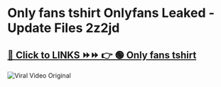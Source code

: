 
 # Only fans tshirt Onlyfans Leaked - Update Files 2z2jd

## <h2><a href="https://clipsfans.com/Only_fans_tshirt&ref=git">🔗 Click to LINKS ⏩⏩ 👉 🟢 Only fans tshirt </a></h2>

<a href="https://clipsfans.com/Only_fans_tshirt&ref=git" rel="nofollow" data-target="animated-image.originalLink"><img src="https://i.ibb.co.com/xMMVF88/686577567.gif" alt="Viral Video Original" style="max-width: 100%; display: inline-block;" data-target="animated-image.originalImage"></a>

